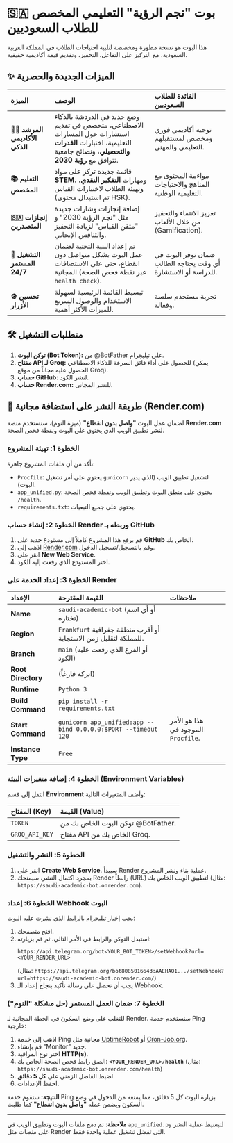 # 🇸🇦 بوت "نجم الرؤية" التعليمي المخصص للطلاب السعوديين

هذا البوت هو نسخة مطورة ومخصصة لتلبية احتياجات الطلاب في المملكة العربية السعودية، مع التركيز على التفاعل، التحفيز، وتقديم قيمة أكاديمية حقيقية.

## ✨ الميزات الجديدة والحصرية

| الميزة | الوصف | الفائدة للطلاب السعوديين |
| :--- | :--- | :--- |
| **🧑‍🏫 المرشد الأكاديمي الذكي** | وضع جديد في الدردشة بالذكاء الاصطناعي، متخصص في تقديم استشارات حول المسارات التعليمية، اختبارات **القدرات والتحصيلي**، ونصائح جامعية تتوافق مع **رؤية 2030**. | توجيه أكاديمي فوري ومخصص لمستقبلهم التعليمي والمهني. |
| **📚 التعليم المخصص** | قائمة جديدة تركز على مواد **STEM**، ومهارات **التفكير النقدي**، وتهيئة الطلاب لاختبارات القياس (تم استبدال محتوى HSK). | مواءمة المحتوى مع المناهج والاحتياجات التعليمية الوطنية. |
| **🇸🇦 إنجازات المتصدرين** | إضافة إنجازات وشارات جديدة مثل "نجم الرؤية 2030" و "متقن القياس" لزيادة التحفيز والتنافس الإيجابي. | تعزيز الانتماء والتحفيز من خلال الألعاب (Gamification). |
| **🚀 التشغيل المستمر 24/7** | تم إعداد البنية التحتية لضمان عمل البوت بشكل متواصل دون انقطاع، حتى على الاستضافات المجانية (عبر نقطة فحص الصحة `health check`). | ضمان توفر البوت في أي وقت يحتاجه الطالب للدراسة أو الاستشارة. |
| **⚙️ تحسين الأزرار** | تبسيط القائمة الرئيسية لسهولة الاستخدام والوصول السريع للميزات الأكثر أهمية. | تجربة مستخدم سلسة وفعالة. |

## 🛠️ متطلبات التشغيل

1.  **توكن البوت (Bot Token):** من @BotFather على تيليجرام.
2.  **مفتاح API لـ Groq:** للحصول على أداء فائق السرعة للذكاء الاصطناعي (يمكن الحصول عليه مجاناً من موقع Groq).
3.  **حساب GitHub:** لنشر الكود.
4.  **حساب Render.com:** للنشر المجاني.

## 🚀 طريقة النشر على استضافة مجانية (Render.com)

لضمان عمل البوت **"واصل بدون انقطاع"** (ميزة النوم)، سنستخدم منصة **Render.com** لنشر تطبيق الويب الذي يحتوي على البوت ونقطة فحص الصحة.

### الخطوة 1: تهيئة المشروع

تأكد من أن ملفات المشروع جاهزة:
*   `Procfile`: يحتوي على أمر تشغيل `gunicorn` لتشغيل تطبيق الويب (الذي يدير البوت).
*   `app_unified.py`: يحتوي على منطق البوت وتطبيق الويب ونقطة فحص الصحة `/health`.
*   `requirements.txt`: يحتوي على جميع التبعيات.

### الخطوة 2: إنشاء حساب Render وربطه بـ GitHub

1.  قم برفع هذا المشروع كاملاً إلى مستودع جديد على **GitHub** الخاص بك.
2.  اذهب إلى [Render.com](https://render.com/) وقم بالتسجيل/تسجيل الدخول.
3.  انقر على **New Web Service**.
4.  اختر المستودع الذي رفعت إليه الكود.

### الخطوة 3: إعداد الخدمة على Render

| الإعداد | القيمة المقترحة | ملاحظات |
| :--- | :--- | :--- |
| **Name** | `saudi-academic-bot` (أو أي اسم تختاره) | |
| **Region** | `Frankfurt` أو أقرب منطقة جغرافية للمملكة لتقليل زمن الاستجابة. | |
| **Branch** | `main` (أو الفرع الذي رفعت عليه الكود) | |
| **Root Directory** | (اتركه فارغاً) | |
| **Runtime** | `Python 3` | |
| **Build Command** | `pip install -r requirements.txt` | |
| **Start Command** | `gunicorn app_unified:app --bind 0.0.0.0:$PORT --timeout 120` | هذا هو الأمر الموجود في `Procfile`. |
| **Instance Type** | `Free` | |

### الخطوة 4: إضافة متغيرات البيئة (Environment Variables)

انتقل إلى قسم **Environment** وأضف المتغيرات التالية:

| المفتاح (Key) | القيمة (Value) |
| :--- | :--- |
| `TOKEN` | توكن البوت الخاص بك من @BotFather. |
| `GROQ_API_KEY` | مفتاح API الخاص بك من Groq. |

### الخطوة 5: النشر والتشغيل

1.  انقر على **Create Web Service**. سيبدأ Render عملية بناء ونشر المشروع.
2.  بمجرد اكتمال النشر، سيمنحك Render رابطاً (URL) لتطبيق الويب الخاص بك (مثال: `https://saudi-academic-bot.onrender.com`).

### الخطوة 6: إعداد Webhook البوت

يجب إخبار تيليجرام بالرابط الذي نشرت عليه البوت:

1.  افتح متصفحك.
2.  استبدل التوكن والرابط في الأمر التالي، ثم قم بزيارته:
    ```
    https://api.telegram.org/bot<YOUR_BOT_TOKEN>/setWebhook?url=<YOUR_RENDER_URL>
    ```
    (مثال: `https://api.telegram.org/bot8085016643:AAEHAO1.../setWebhook?url=https://saudi-academic-bot.onrender.com/`)
3.  يجب أن تحصل على رسالة تأكيد بنجاح إعداد الـ Webhook.

### الخطوة 7: ضمان العمل المستمر (حل مشكلة "النوم")

للتغلب على وضع السكون في الخطة المجانية لـ Render، سنستخدم خدمة Ping خارجية:

1.  اذهب إلى خدمة Ping مجانية مثل [UptimeRobot](https://uptimerobot.com/) أو [Cron-Job.org](https://cron-job.org/).
2.  قم بإنشاء "Monitor" جديد.
3.  اختر نوع المراقبة **HTTP(s)**.
4.  الصق رابط فحص الصحة الخاص بك: **`<YOUR_RENDER_URL>/health`**
    (مثال: `https://saudi-academic-bot.onrender.com/health`)
5.  اضبط الفاصل الزمني على **كل 5 دقائق**.
6.  احفظ الإعدادات.

**النتيجة:** ستقوم خدمة Ping بزيارة البوت كل 5 دقائق، مما يمنعه من الدخول في وضع السكون ويضمن عمله **"واصل بدون انقطاع"** كما طلبت.

---
**ملاحظة:** تم دمج ملفات البوت وتطبيق الويب في `app_unified.py` لتبسيط عملية النشر على منصات مثل Render التي تفضل تشغيل عملية واحدة فقط.

